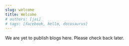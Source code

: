 ```yaml
---
slug: welcome
title: Welcome
# authors: [jai]
# tags: [facebook, hello, docusaurus]
---
```


We are yet to publish blogs here. Please check back later.